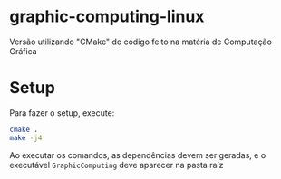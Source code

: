 # graphic-computing-linux

Versão utilizando "CMake" do código feito na matéria de Computação Gráfica

# Setup

Para fazer o setup, execute:
```bash
cmake .
make -j4
```

Ao executar os comandos, as dependências devem ser geradas, e o executável 
`GraphicComputing` deve aparecer na pasta raíz
